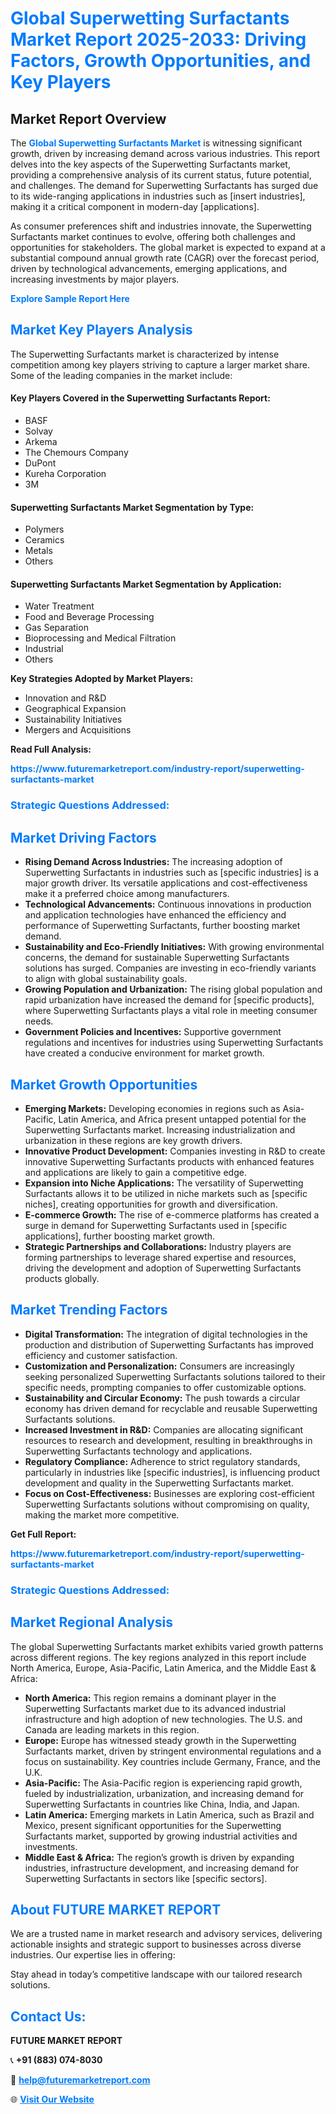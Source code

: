 <h1 style="color: #007BFF;">Global Superwetting Surfactants Market Report 2025-2033: Driving Factors, Growth Opportunities, and Key Players</h1>

<section id="overview">
<h2>Market Report Overview</h2>
<p>The <a href="https://www.futuremarketreport.com/industry-report/superwetting-surfactants-market" style="color: #007BFF; text-decoration: none;"><strong>Global Superwetting Surfactants Market</strong></a> is witnessing significant growth, driven by increasing demand across various industries. This report delves into the key aspects of the Superwetting Surfactants market, providing a comprehensive analysis of its current status, future potential, and challenges. The demand for Superwetting Surfactants has surged due to its wide-ranging applications in industries such as [insert industries], making it a critical component in modern-day [applications].</p>
<p>As consumer preferences shift and industries innovate, the Superwetting Surfactants market continues to evolve, offering both challenges and opportunities for stakeholders. The global market is expected to expand at a substantial compound annual growth rate (CAGR) over the forecast period, driven by technological advancements, emerging applications, and increasing investments by major players.</p>
</section>

<section id="overview">
<p><a href="https://www.futuremarketreport.com/request-sample/reportId=36688" style="color: #007BFF; text-decoration: none;"><strong>Explore Sample Report Here</strong></a></p>
</section>

<section id="key-players">
<h2 style="color: #007BFF;">Market Key Players Analysis</h2>
<p>The Superwetting Surfactants market is characterized by intense competition among key players striving to capture a larger market share. Some of the leading companies in the market include:</p>
<h4>Key Players Covered in the Superwetting Surfactants Report:</h4>
<ul><li>BASF</li><li>Solvay</li><li>Arkema</li><li>The Chemours Company</li><li>DuPont</li><li>Kureha Corporation</li><li>3M</li></ul>
<h4>Superwetting Surfactants Market Segmentation by Type:</h4>
<ul><li>Polymers</li><li>Ceramics</li><li>Metals</li><li>Others</li></ul>

<h4>Superwetting Surfactants Market Segmentation by Application:</h4>
<ul><li>Water Treatment</li><li>Food and Beverage Processing</li><li>Gas Separation</li><li>Bioprocessing and Medical Filtration</li><li>Industrial</li><li>Others</li></ul>
<p><strong>Key Strategies Adopted by Market Players:</strong></p>
<ul>
<li>Innovation and R&D</li>
<li>Geographical Expansion</li>
<li>Sustainability Initiatives</li>
<li>Mergers and Acquisitions</li>
</ul>
</section>

<section>
<p><strong>Read Full Analysis: </strong></p><a href="https://www.futuremarketreport.com/industry-report/superwetting-surfactants-market" style="color: #007BFF; text-decoration: none;"><strong>https://www.futuremarketreport.com/industry-report/superwetting-surfactants-market</strong></a>
<h3 style="color: #007BFF;">Strategic Questions Addressed:</h3>
</section>

<section id="driving-factors">
<h2 style="color: #007BFF;">Market Driving Factors</h2>
<ul>
<li><strong>Rising Demand Across Industries:</strong> The increasing adoption of Superwetting Surfactants in industries such as [specific industries] is a major growth driver. Its versatile applications and cost-effectiveness make it a preferred choice among manufacturers.</li>
<li><strong>Technological Advancements:</strong> Continuous innovations in production and application technologies have enhanced the efficiency and performance of Superwetting Surfactants, further boosting market demand.</li>
<li><strong>Sustainability and Eco-Friendly Initiatives:</strong> With growing environmental concerns, the demand for sustainable Superwetting Surfactants solutions has surged. Companies are investing in eco-friendly variants to align with global sustainability goals.</li>
<li><strong>Growing Population and Urbanization:</strong> The rising global population and rapid urbanization have increased the demand for [specific products], where Superwetting Surfactants plays a vital role in meeting consumer needs.</li>
<li><strong>Government Policies and Incentives:</strong> Supportive government regulations and incentives for industries using Superwetting Surfactants have created a conducive environment for market growth.</li>
</ul>
</section>

<section id="growth-opportunities">
<h2 style="color: #007BFF;">Market Growth Opportunities</h2>
<ul>
<li><strong>Emerging Markets:</strong> Developing economies in regions such as Asia-Pacific, Latin America, and Africa present untapped potential for the Superwetting Surfactants market. Increasing industrialization and urbanization in these regions are key growth drivers.</li>
<li><strong>Innovative Product Development:</strong> Companies investing in R&D to create innovative Superwetting Surfactants products with enhanced features and applications are likely to gain a competitive edge.</li>
<li><strong>Expansion into Niche Applications:</strong> The versatility of Superwetting Surfactants allows it to be utilized in niche markets such as [specific niches], creating opportunities for growth and diversification.</li>
<li><strong>E-commerce Growth:</strong> The rise of e-commerce platforms has created a surge in demand for Superwetting Surfactants used in [specific applications], further boosting market growth.</li>
<li><strong>Strategic Partnerships and Collaborations:</strong> Industry players are forming partnerships to leverage shared expertise and resources, driving the development and adoption of Superwetting Surfactants products globally.</li>
</ul>
</section>

<section id="trending-factors">
<h2 style="color: #007BFF;">Market Trending Factors</h2>
<ul>
<li><strong>Digital Transformation:</strong> The integration of digital technologies in the production and distribution of Superwetting Surfactants has improved efficiency and customer satisfaction.</li>
<li><strong>Customization and Personalization:</strong> Consumers are increasingly seeking personalized Superwetting Surfactants solutions tailored to their specific needs, prompting companies to offer customizable options.</li>
<li><strong>Sustainability and Circular Economy:</strong> The push towards a circular economy has driven demand for recyclable and reusable Superwetting Surfactants solutions.</li>
<li><strong>Increased Investment in R&D:</strong> Companies are allocating significant resources to research and development, resulting in breakthroughs in Superwetting Surfactants technology and applications.</li>
<li><strong>Regulatory Compliance:</strong> Adherence to strict regulatory standards, particularly in industries like [specific industries], is influencing product development and quality in the Superwetting Surfactants market.</li>
<li><strong>Focus on Cost-Effectiveness:</strong> Businesses are exploring cost-efficient Superwetting Surfactants solutions without compromising on quality, making the market more competitive.</li>
</ul>
</section>

<section>
<p><strong>Get Full Report: </strong></p><a href="https://www.futuremarketreport.com/industry-report/superwetting-surfactants-market" style="color: #007BFF; text-decoration: none;"><strong>https://www.futuremarketreport.com/industry-report/superwetting-surfactants-market</strong></a>
<h3 style="color: #007BFF;">Strategic Questions Addressed:</h3>
</section>


<section id="regional-analysis">
<h2 style="color: #007BFF;">Market Regional Analysis</h2>
<p>The global Superwetting Surfactants market exhibits varied growth patterns across different regions. The key regions analyzed in this report include North America, Europe, Asia-Pacific, Latin America, and the Middle East & Africa:</p>
<ul>
<li><strong>North America:</strong> This region remains a dominant player in the Superwetting Surfactants market due to its advanced industrial infrastructure and high adoption of new technologies. The U.S. and Canada are leading markets in this region.</li>
<li><strong>Europe:</strong> Europe has witnessed steady growth in the Superwetting Surfactants market, driven by stringent environmental regulations and a focus on sustainability. Key countries include Germany, France, and the U.K.</li>
<li><strong>Asia-Pacific:</strong> The Asia-Pacific region is experiencing rapid growth, fueled by industrialization, urbanization, and increasing demand for Superwetting Surfactants in countries like China, India, and Japan.</li>
<li><strong>Latin America:</strong> Emerging markets in Latin America, such as Brazil and Mexico, present significant opportunities for the Superwetting Surfactants market, supported by growing industrial activities and investments.</li>
<li><strong>Middle East & Africa:</strong> The region’s growth is driven by expanding industries, infrastructure development, and increasing demand for Superwetting Surfactants in sectors like [specific sectors].</li>
</ul>
</section>

<footer>
<h2 style="color: #007BFF;">About FUTURE MARKET REPORT</h2>
<p>We are a trusted name in market research and advisory services, delivering actionable insights and strategic support to businesses across diverse industries. Our expertise lies in offering:</p>

<p>Stay ahead in today’s competitive landscape with our tailored research solutions.</p>

<h2 style="color: #007BFF;">Contact Us:</h2>
<p><strong>FUTURE MARKET REPORT</strong></p>
<p>📞 <strong>+91 (883) 074-8030</strong></p>
<p>📧 <strong><a href="mailto:help@futuremarketreport.com" style="color: #007BFF;">help@futuremarketreport.com</a></strong></p>
<p>🌐 <strong><a href="https://www.futuremarketreport.com/" style="color: #007BFF;">Visit Our Website</a></strong></p>
</footer>